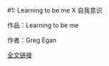 #1: Learning to be me X 自我意识

作品：Learning to be me

作者：Greg Egan

[全文链接](https://www.dropbox.com/s/1e2y86gibezxl6u/Learning%20to%20Be%20Me_Egan.pdf?dl=0)
